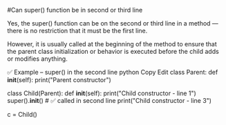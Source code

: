 #Can super() function be in second or third line

Yes, the super() function can be on the second or third line in a method — there is no restriction that it must be the first line.

However, it is usually called at the beginning of the method to ensure that the parent class initialization or behavior is executed before the child adds or modifies anything.

✅ Example – super() in the second line
python
Copy
Edit
class Parent:
    def __init__(self):
        print("Parent constructor")

class Child(Parent):
    def __init__(self):
        print("Child constructor - line 1")
        super().__init__()  # ✅ called in second line
        print("Child constructor - line 3")

c = Child()